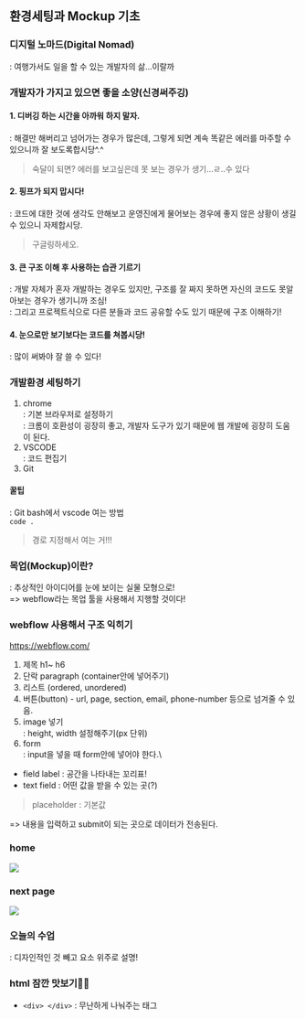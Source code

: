 ## 환경세팅과 Mockup 기초
### 디지털 노마드(Digital Nomad)
: 여행가서도 일을 할 수 있는 개발자의 삶...이랄까
### 개발자가 가지고 있으면 좋을 소양(신경써주깅)
#### 1. 디버깅 하는 시간을 아까워 하지 말자.
: 해결만 해버리고 넘어가는 경우가 많은데, 그렇게 되면 계속 똑같은 에러를 마주할 수 있으니까 잘 보도록합시당^.^
> 숙달이 되면? 에러를 보고싶은데 못 보는 경우가 생기...ㄹ..수 있다
#### 2. 핑프가 되지 맙시다!
: 코드에 대한 것에 생각도 안해보고 운영진에게 물어보는 경우에 좋지 않은 상황이 생길 수 있으니 자제합시당.
> 구글링하세오.
#### 3. 큰 구조 이해 후 사용하는 습관 기르기
: 개발 자체가 혼자 개발하는 경우도 있지만, 구조를 잘 짜지 못하면 자신의 코드도 못알아보는 경우가 생기니까 조심!\
: 그리고 프로젝트식으로 다른 분들과 코드 공유할 수도 있기 때문에 구조 이해하기!
#### 4. 눈으로만 보기보다는 코드를 쳐봅시당!
: 많이 써봐야 잘 쓸 수 있다!

### 개발환경 세팅하기
1. chrome\
: 기본 브라우저로 설정하기\
: 크롬이 호환성이 굉장히 좋고, 개발자 도구가 있기 때문에 웹 개발에 굉장히 도움이 된다.
2. VSCODE\
: 코드 편집기
3. Git

#### 꿀팁
: Git bash에서 vscode 여는 방법\
```code .```
> 경로 지정해서 여는 거!!!

### 목업(Mockup)이란?
: 추상적인 아이디어를 눈에 보이는 실물 모형으로!\
=> webflow라는 목업 툴을 사용해서 지행할 것이다!
### webflow 사용해서 구조 익히기
https://webflow.com/
1. 제목 h1~ h6
2. 단락 paragraph (container안에 넣어주기)
3. 리스트 (ordered, unordered)
4. 버튼(button) - url, page, section, email, phone-number 등으로 넘겨줄 수 있음.
5. image 넣기\
: height, width 설정해주기(px 단위)
6. form\
: input을 넣을 때 form안에 넣어야 한다.\
- field label : 공간을 나타내는 꼬리표!
- text field : 어떤 값을 받을 수 있는 곳(?)
> placeholder : 기본값

=> 내용을 입력하고 submit이 되는 곳으로 데이터가 전송된다.

### home
<img src = '/Likelion/img/webflow_home.PNG'>

### next page
<img src = '/Likelion//webflow_next_page.PNG'>

### 오늘의 수업
: 디자인적인 것 빼고 요소 위주로 설명!

### html 잠깐 맛보기🐱‍🏍
- ```<div> </div>```
: 무난하게 나눠주는 태그
